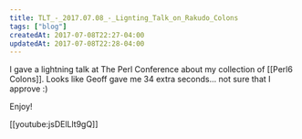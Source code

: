 ```yaml
---
title: TLT_-_2017.07.08_-_Lignting_Talk_on_Rakudo_Colons
tags: ["blog"]
createdAt: 2017-07-08T22:27-04:00
updatedAt: 2017-07-08T22:28-04:00
---
```


I gave a lightning talk at The Perl Conference about my collection of [[Perl6 Colons]]. Looks like Geoff gave me 34 extra seconds... not sure that I approve :)

Enjoy!

[[youtube:jsDElLlt9gQ]]

